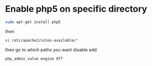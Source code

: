 
# Enable php5 on specific directory

```bash
sudo apt-get install php5
```

then

```bash
vi /etc/apache2/sites-available/*
```

then go to which paths you want disable add

```bash
php_admin_value engine Off
```
